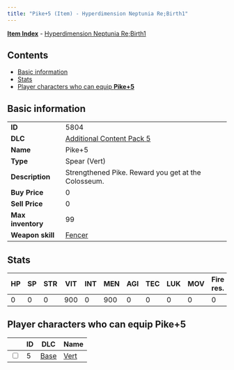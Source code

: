```yaml
---
title: "Pike+5 (Item) - Hyperdimension Neptunia Re;Birth1"
---
```


[**Item Index**](/neptunia/rb1/item/index.html) - [Hyperdimension Neptunia Re;Birth1](/neptunia/rb1)

## Contents

- [Basic information](#basic-information)
- [Stats](#stats)
- [Player characters who can equip **Pike+5**](#player-characters-who-can-equip-pike-5)

## Basic information

|   |   |
| -- | -- |
| **ID** | 5804 |
| **DLC** | [Additional Content Pack 5](/neptunia/rb1/dlc/14-pack5.html) |
| **Name** | Pike+5 |
| **Type** | Spear (Vert) |
| **Description** | Strengthened Pike. Reward you get at the Colosseum. |
| **Buy Price** | 0 |
| **Sell Price** | 0 |
| **Max inventory** | 99 |
| **Weapon skill** | [Fencer](/neptunia/rb1/skill/1-802-fencer.html) |

## Stats

| HP | SP | STR | VIT | INT | MEN | AGI | TEC | LUK | MOV | Fire res. | Ice res. | Wind res. | Lightning res. |
| -- | -- | --- | --- | --- | --- | --- | --- | --- | --- | --------- | -------- | --------- | -------------- |
| 0 | 0 | 0 | 900 | 0 | 900 | 0 | 0 | 0 | 0 | 0 | 0 | 0 | 0 |

## Player characters who can equip **Pike+5**

|    | ID | DLC | Name |
| -- | -- | --- | ---- |
| <input type="checkbox" id="rb1-player-1-5" class="trackbox" /> | 5 | [Base](/neptunia/rb1/dlc/1-base.html) | [Vert](/neptunia/rb1/player/1-5-vert.html) |